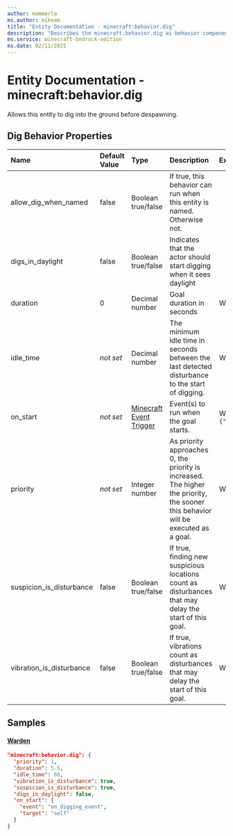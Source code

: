 ```yaml
---
author: mammerla
ms.author: mikeam
title: "Entity Documentation - minecraft:behavior.dig"
description: "Describes the minecraft:behavior.dig ai behavior component"
ms.service: minecraft-bedrock-edition
ms.date: 02/11/2025 
---
```


# Entity Documentation - minecraft:behavior.dig

Allows this entity to dig into the ground before despawning.


## Dig Behavior Properties

|Name       |Default Value |Type |Description |Example Values |
|:----------|:-------------|:----|:-----------|:------------- |
| allow_dig_when_named | false | Boolean true/false | If true, this behavior can run when this entity is named. Otherwise not. |  | 
| digs_in_daylight | false | Boolean true/false | Indicates that the actor should start digging when it sees daylight |  | 
| duration | 0 | Decimal number | Goal duration in seconds | Warden: `5.5` | 
| idle_time | *not set* | Decimal number | The minimum idle time in seconds between the last detected disturbance to the start of digging. | Warden: `60` | 
| on_start | *not set* | [Minecraft Event Trigger](../Definitions/NestedTables/triggers.md) | Event(s) to run when the goal starts. | Warden: `{"event":"on_digging_event","target":"self"}` | 
| priority | *not set* | Integer number | As priority approaches 0, the priority is increased. The higher the priority, the sooner this behavior will be executed as a goal. | Warden: `1` | 
| suspicion_is_disturbance | false | Boolean true/false | If true, finding new suspicious locations count as disturbances that may delay the start of this goal. | Warden: `true` | 
| vibration_is_disturbance | false | Boolean true/false | If true, vibrations count as disturbances that may delay the start of this goal. | Warden: `true` | 

## Samples

#### [Warden](https://github.com/Mojang/bedrock-samples/tree/preview/behavior_pack/entities/warden.json)


```json
"minecraft:behavior.dig": {
  "priority": 1,
  "duration": 5.5,
  "idle_time": 60,
  "vibration_is_disturbance": true,
  "suspicion_is_disturbance": true,
  "digs_in_daylight": false,
  "on_start": {
    "event": "on_digging_event",
    "target": "self"
  }
}
```
